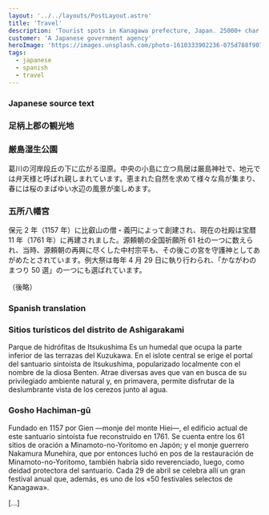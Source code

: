 ```yaml
---
layout: '../../layouts/PostLayout.astro'
title: 'Travel'
description: 'Tourist spots in Kanagawa prefecture, Japan. 25000+ char'
customer: 'A Japanese government agency'
heroImage: 'https://images.unsplash.com/photo-1610333902236-075d788f9071?ixlib=rb-4.0.3&ixid=MnwxMjA3fDB8MHxwaG90by1wYWdlfHx8fGVufDB8fHx8&auto=format&fit=crop&w=2070&q=80'
tags:
  - japanese
  - spanish
  - travel
---
```


### Japanese source text

### 足柄上郡の観光地

### 厳島湿生公園

葛川の河岸段丘の下に広がる湿原。中央の小島に立つ鳥居は厳島神社で、地元では弁天様と呼ばれ親しまれています。恵まれた自然を求めて様々な鳥が集まり、春には桜のまばゆい水辺の風景が楽しめます。

### 五所八幡宮

保元 2 年（1157 年）に比叡山の僧・義円によって創建され、現在の社殿は宝暦 11 年（1761 年）に再建されました。源頼朝の全国祈願所 61 社の一つに数えられ、当時、源頼朝の再興に尽くした中村宗平も、その後この宮を守護神としてあがめたとされています。例大祭は毎年 4 月 29 日に執り行わられ、「かながわのまつり 50 選」の一つにも選ばれています。

（後略）

### Spanish translation

### Sitios turísticos del distrito de Ashigarakami

Parque de hidrófitas de Itsukushima
Es un humedal que ocupa la parte inferior de las terrazas del Kuzukawa. En el islote central se erige el portal del santuario sintoísta de Itsukushima, popularizado localmente con el nombre de la diosa Benten. Atrae diversas aves que van en busca de su privilegiado ambiente natural y, en primavera, permite disfrutar de la deslumbrante vista de los cerezos junto al agua.

### Gosho Hachiman-gū

Fundado en 1157 por Gien —monje del monte Hiei—, el edificio actual de este santuario sintoísta fue reconstruido en 1761. Se cuenta entre los 61 sitios de oración a Minamoto-no-Yoritomo en Japón; y el monje guerrero Nakamura Munehira, que por entonces luchó en pos de la restauración de Minamoto-no-Yoritomo, también habría sido reverenciado, luego, como deidad protectora del santuario. Cada 29 de abril se celebra allí un gran festival anual que, además, es uno de los «50 festivales selectos de Kanagawa».

[...]
